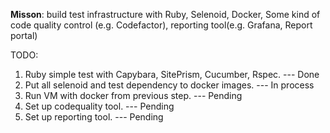 **Misson**: build test infrastructure with Ruby, Selenoid, Docker, Some kind of code quality control (e.g. Codefactor), reporting tool(e.g. Grafana, Report portal)
 
TODO:
1. Ruby simple test with Capybara, SitePrism, Cucumber, Rspec.    --- Done
2. Put all selenoid and test dependency to docker images.         --- In process
3. Run VM with docker from previous step.                         --- Pending
4. Set up codequality tool.                                       --- Pending
5. Set up reporting tool.                                         --- Pending